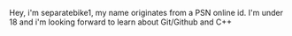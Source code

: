 Hey, i'm separatebike1, my name originates from a PSN online id.
I'm under 18 and i'm looking forward to learn about Git/Github and C++
